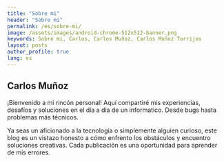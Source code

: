 ```yaml
---
title: "Sobre mi"
header: "Sobre mi"
permalink: /es/sobre-mi/
image: /assets/images/android-chrome-512x512-banner.png
keywords: Sobre mi, Carlos, Carlos Muñoz, Carlos Muñoz Torrijos
layout: posts
author_profile: true
lang: es
---
```


## Carlos Muñoz

¡Bienvenido a mi rincón personal! Aquí compartiré mis experiencias, desafíos y soluciones en el día a día de un informatico. Desde bugs hasta problemas más técnicos.

Ya seas un aficionado a la tecnología o simplemente alguien curioso, este blog es un vistazo honesto a cómo enfrento los obstáculos y encuentro soluciones creativas. Cada publicación es una oportunidad para aprender de mis errores.